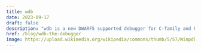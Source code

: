 ```yaml
---
title: wdb
date: 2023-09-17
draft: false
description: "wdb is a new DWARF5 supported debugger for C-family and Rust languages"
href: /blog/wdb-the-debugger
image: https://upload.wikimedia.org/wikipedia/commons/thumb/5/57/Winpdb-1.3.6.png/1024px-Winpdb-1.3.6.png
---
```

